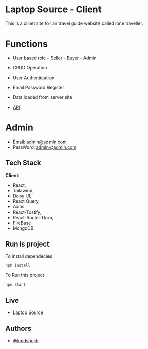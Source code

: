 # Laptop Source - Client

This is a clinet site for an travel guide website called lone traveller.

# Functions
- User based role - Seller - Buyer - Admin 

- CRUD Operation

- User Authentication

- Email Password Register

- Data loaded from server site

- [API](https://laptop-source-server-kmdshojib.vercel.app/)

# Admin
- Email: admin@admin.com
- PassWord: admin@admin.com



## Tech Stack


**Client:** 
- React, 
- Tailawind, 
- Daisy UI,
- React Query,
- Axios
- React-Tostify, 
- React-Router-Dom,
- FireBase
- MongoDB

## Run is project

To install dependecies

```bash
npm install
```

To Run this project 

```bash
npm start
```
## Live

- [Laptop Source](https://laptop-source-c2c00.web.app)


## Authors

- [@kmdshojib](https://github.com/kmdshojib)